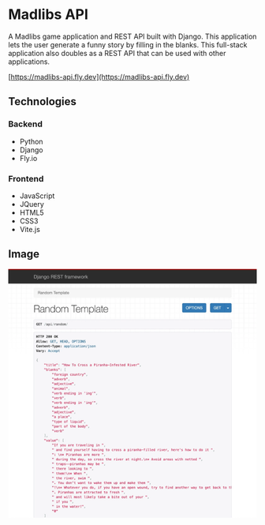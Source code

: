 # Madlibs API

A Madlibs game application and REST API built with Django. This application lets the user generate a funny story by filling in the blanks. This full-stack application also doubles as a REST API that can be used with other applications.

[https://madlibs-api.fly.dev](https://madlibs-api.fly.dev)

## Technologies
### Backend
- Python
- Django
- Fly.io

### Frontend
- JavaScript
- JQuery
- HTML5
- CSS3
- Vite.js

## Image
![Screenshot](./madlibs_api/static/images/madlibs_api.png)